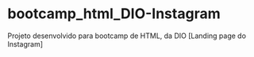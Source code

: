 # bootcamp_html_DIO-Instagram
 Projeto desenvolvido para bootcamp de HTML, da DIO [Landing page do Instagram]

